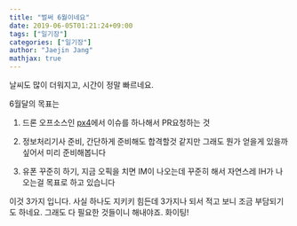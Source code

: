 ```yaml
---
title: "벌써 6월이네요"
date: 2019-06-05T01:21:24+09:00
tags: ["일기장"]
categories: ["일기장"]
author: "Jaejin Jang"
mathjax: true
---
```


날씨도 많이 더워지고, 시간이 정말 빠르네요.

6월달의 목표는

1. 드론 오프소스인 [px4](https://github.com/PX4/Firmware)에서 이슈를 하나해서 PR요청하는 것

2. 정보처리기사 준비, 간단하게 준비해도 합격할것 같지만 그래도 뭔가 얻을게 있을까 싶어서 미리 준비해봅니다

3. 유폰 꾸준히 하기, 지금 오픽을 치면 IM이 나오는데 꾸준히 해서 자연스레 IH가 나오는걸 목표로 하고 있습니다

이것 3가지 입니다. 사실 하나도 지키키 힘든데 3가지나 되서 적고 보니 조금 부담되기도 하네요.
그래도 다 필요한 것들이니 해내야죠. 화이팅!
